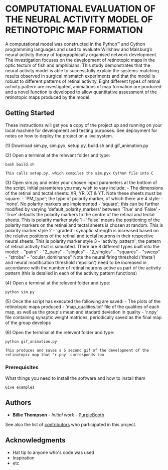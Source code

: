 # COMPUTATIONAL EVALUATION OF THE NEURAL ACTIVITY MODEL OF RETINOTOPIC MAP FORMATION

A computational model was constructed in the Python™ and Cython programming languages and used to evaluate Willshaw and Malsburg’s neural activity theory of topographically organised network development. The investigation focuses on the development of retinotopic maps in the optic tectum of fish and amphibians. This study demonstrates that the neural activity model is able to successfully explain the systems-matching results observed in surgical mismatch experiments and that the model is robust to different patterns of retinal activity. Eight different types of retinal activity pattern are investigated, animations of map formation are produced and a novel function is developed to allow quantitative assessment of the retinotopic maps produced by the model.

## Getting Started

These instructions will get you a copy of the project up and running on your local machine for development and testing purposes. See deployment for notes on how to deploy the project on a live system.

(1) Download sim.py, sim.pyx, setup.py, build.sh and gif_animation.py

(2) Open a terminal at the relevant folder and type:
```
bash build.sh
```
	This calls setup.py, which compiles the sim.pyx Cython file into C

(3) Open sim.py and enter your chosen input parameters at the bottom of the script. Initial paramteres you may wish to vary include:
	- The dimensions of the retinal and tectal sheets: XR, YR, XT & YT. Note these sheets must be square.
	- 'PM_type'; the type of polarity marker, of which there are 4 style:
		- 'none'. No polarity markers are implemented
		- 'square'; this can be further modified by varying 'default_polarity_markers' between 'True' and 'False'
			- 'True' defaults the polarity markers to the centre of the retinal and tectal sheets. This is polarity marker style 1
			- 'False' means the positioning of the polarity markers on the retinal and tectal sheets is chosen at random. This is polarity marker style 2
		- 'graded': synaptic strength is increased based on the relative positions of the retinal and tectal neurons in their respective neural sheets. This is polarity 	marker style 3 
	- 'activity_pattern'; the pattern of retinal activity that is simulated. There are 8 different types built into the model:
		- "pairs"
		- "2_pairs"
		- "singles"
		- "2_singles"
		- "squares"
		- "sweep"
		- "strobe"
		- "ocular_dominance"
		Note the neural firing threshold ('theta') and neural modification threshold ('epsilon') need to be increased in accordance with the number of retinal neurons active as part of the activity pattern (this is detailed in each of the activity pattern functions)

(4) Open a terminal at the relevent folder and type:
```
python sim.py
```

(5) Once the script has executed the following are saved:
	- The plots of the retinotopic maps produced
	- 'map_qualities.txt' file of the qualities of each map, as well as the group's mean and stadard deviation in quality
	- 'r.npy' file containing synaptic weight matrices, periodically saved as the final map of the group develops

(6) Open the terminal at the relevent folder and type:
```
python gif_animation.py
```
	This produces and saves a 5 second gif of the development of the retinotopic map that 'r.pny' corresponds too

### Prerequisites

What things you need to install the software and how to install them

```
Give examples
```

## Authors

* **Billie Thompson** - *Initial work* - [PurpleBooth](https://github.com/PurpleBooth)

See also the list of [contributors](https://github.com/your/project/contributors) who participated in this project.

## Acknowledgments

* Hat tip to anyone who's code was used
* Inspiration
* etc

